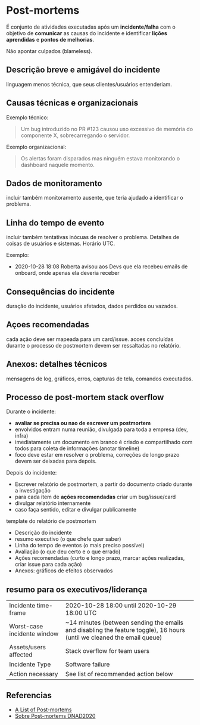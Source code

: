 # Post-mortems

É conjunto de atividades executadas após um **incidente/falha** com o objetivo de **comunicar** as causas do incidente e identificar **lições aprendidas** e **pontos de melhorias**.

Não apontar culpados (blameless).

## Descrição breve e amigável do incidente

linguagem menos técnica, que seus clientes/usuários entenderiam.

## Causas técnicas e organizacionais

Exemplo técnico:

> Um bug introduzido no PR #123 causou uso excessivo de memória do componente X, sobrecarregando o servidor.

Exemplo organizacional:

> Os alertas foram disparados mas ninguém estava monitorando o dashboard naquele momento.

## Dados de monitoramento

incluir também monitoramento ausente, que teria ajudado a identificar o problema.

## Linha do tempo de evento

incluir também tentativas inócuas de resolver o problema. Detalhes de coisas de usuários e sistemas. Horário UTC.

Exemplo:

- 2020-10-28 18:08 Roberta avisou aos Devs que ela recebeu emails de onboard, onde apenas ela deveria receber

## Consequências do incidente

duração do incidente, usuários afetados, dados perdidos ou vazados.

## Açoes recomendadas

cada ação deve ser mapeada para um card/issue. acoes concluídas durante o processo de postmortem devem ser ressaltadas no relatório.

## Anexos: detalhes técnicos

mensagens de log, gráficos, erros, capturas de tela, comandos executados.

## Processo de post-mortem stack overflow

Durante o incidente:

- **avaliar se precisa ou nao de escrever um postmortem**
- envolvidos entram numa reunião, divulgada para toda a empresa (dev, infra)
- imediatamente um documento em branco é criado e compartilhado com todos para coleta de informações (anotar timeline)
- foco deve estar em resolver o problema, correções de longo prazo devem ser deixadas para depois.

Depois do incidente:

- Escrever relatório de postmortem, a partir do documento criado durante a investigação
- para cada item de **ações recomendadas** criar um bug/issue/card
- divulgar relatório internamente
- caso faça sentido, editar e divulgar publicamente

template do relatório de postmortem

- Descrição do incidente
- resumo executivo (o que chefe quer saber)
- Linha do tempo de eventos (o mais preciso possível)
- Avaliação (o que deu certo e o que errado)
- Ações recomendadas (curto e longo prazo, marcar ações realizadas, criar issue para cada ação)
- Anexos: gráficos de efeitos observados

## resumo para os executivos/liderança

| | |
| ----------------------- | ----------- |
| Incidente time-frame    | 2020-10-28 18:00 until 2020-10-29 18:00 UTC      |
| Worst-case incidente window   | ~14 minutes (between sending the emails and disabling the feature toggle), 16 hours (until we cleaned the email queue)        |
| Assets/users affected      | Stack overflow for team users       |
| Incidente Type   | Software failure        |
| Action necessary      | See list of recommended action below      |

## Referencias

- [A List of Post-mortems](https://github.com/danluu/post-mortems)
- [Sobre Post-mortems DNAD2020](https://www.youtube.com/watch?v=SmQrHlqDw7U&feature=youtu.be&t=11996)
